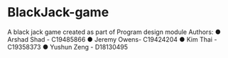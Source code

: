 # BlackJack-game
A black jack game created as part of Program design module
Authors: 
●	Arshad Shad - C19485866
●	Jeremy Owens- C19424204
●	Kim Thai - C19358373
●	Yushun Zeng - D18130495
